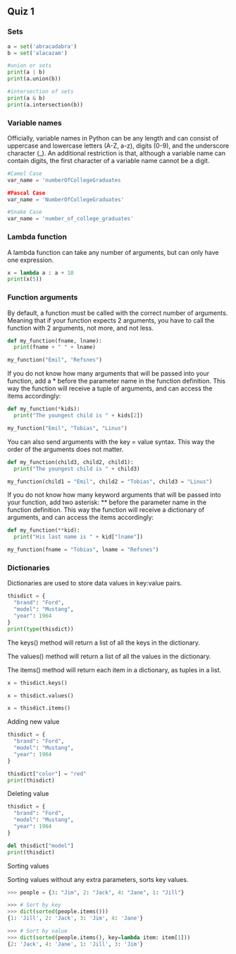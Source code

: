 ## Quiz 1

### Sets

```python
a = set('abracadabra')
b = set('alacazam')

#union or sets
print(a | b)
print(a.union(b))

#intersection of sets
print(a & b)
print(a.intersection(b))
```

### Variable names

Officially, variable names in Python can be any length and can consist of uppercase and lowercase letters (A-Z, a-z), digits (0-9), and the underscore character (_). An additional restriction is that, although a variable name can contain digits, the first character of a variable name cannot be a digit.

```python
#Camel Case
var_name = 'numberOfCollegeGraduates

#Pascal Case 
var_name = 'NumberOfCollegeGraduates'

#Snake Case
var_name = 'number_of_college_graduates'
```

### Lambda function

A lambda function can take any number of arguments, but can only have one expression.

```python
x = lambda a : a + 10
print(x(5))
```

### Function arguments

By default, a function must be called with the correct number of arguments. Meaning that if your function expects 2 arguments, you have to call the function with 2 arguments, not more, and not less.

```python
def my_function(fname, lname):
  print(fname + " " + lname)

my_function("Emil", "Refsnes")
```

If you do not know how many arguments that will be passed into your function, add a * before the parameter name in the function definition. This way the function will receive a tuple of arguments, and can access the items accordingly:

```python
def my_function(*kids):
  print("The youngest child is " + kids[2])

my_function("Emil", "Tobias", "Linus")
```

You can also send arguments with the key = value syntax. This way the order of the arguments does not matter.

```python
def my_function(child3, child2, child1):
  print("The youngest child is " + child3)

my_function(child1 = "Emil", child2 = "Tobias", child3 = "Linus")
```

If you do not know how many keyword arguments that will be passed into your function, add two asterisk: ** before the parameter name in the function definition. This way the function will receive a dictionary of arguments, and can access the items accordingly:

```python
def my_function(**kid):
  print("His last name is " + kid["lname"])

my_function(fname = "Tobias", lname = "Refsnes")
```

### Dictionaries

Dictionaries are used to store data values in key:value pairs.

```python
thisdict = {
  "brand": "Ford",
  "model": "Mustang",
  "year": 1964
}
print(type(thisdict))
```

The keys() method will return a list of all the keys in the dictionary.

The values() method will return a list of all the values in the dictionary.

The items() method will return each item in a dictionary, as tuples in a list.

```python
x = thisdict.keys()

x = thisdict.values()

x = thisdict.items()
```

Adding new value

```python
thisdict = {
  "brand": "Ford",
  "model": "Mustang",
  "year": 1964
}

thisdict["color"] = "red"
print(thisdict)
```

Deleting value

```python
thisdict = {
  "brand": "Ford",
  "model": "Mustang",
  "year": 1964
}

del thisdict["model"]
print(thisdict)
```

Sorting values

Sorting values without any extra parameters, sorts key values.

```python
>>> people = {3: "Jim", 2: "Jack", 4: "Jane", 1: "Jill"}

>>> # Sort by key
>>> dict(sorted(people.items()))
{1: 'Jill', 2: 'Jack', 3: 'Jim', 4: 'Jane'}

>>> # Sort by value
>>> dict(sorted(people.items(), key=lambda item: item[1]))
{2: 'Jack', 4: 'Jane', 1: 'Jill', 3: 'Jim'}
```
